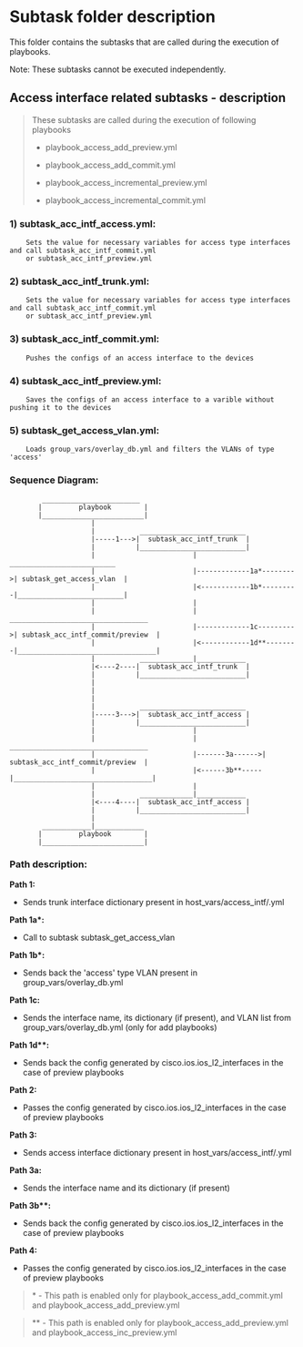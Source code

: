 
# Subtask folder description #

This folder contains the subtasks that are called during the execution of playbooks. 

Note: These subtasks cannot be executed independently.


## Access interface related subtasks - description ##

> These subtasks are called during the execution of following playbooks
>
> - playbook_access_add_preview.yml
>
> - playbook_access_add_commit.yml
>
> - playbook_access_incremental_preview.yml
>
> - playbook_access_incremental_commit.yml
>

### 1) subtask_acc_intf_access.yml: ###
```
    Sets the value for necessary variables for access type interfaces and call subtask_acc_intf_commit.yml
    or subtask_acc_intf_preview.yml
```

### 2) subtask_acc_intf_trunk.yml: ###
```
    Sets the value for necessary variables for access type interfaces and call subtask_acc_intf_commit.yml
    or subtask_acc_intf_preview.yml
```

### 3) subtask_acc_intf_commit.yml: ###
```
    Pushes the configs of an access interface to the devices
```

### 4) subtask_acc_intf_preview.yml: ###
```     
    Saves the configs of an access interface to a varible without pushing it to the devices
```

### 5) subtask_get_access_vlan.yml: ###
```
    Loads group_vars/overlay_db.yml and filters the VLANs of type 'access'

```

### Sequence Diagram: ###
                    
```
        ________________________
       |         playbook        |
       |_________________________|
                    |
                    |           __________________________
                    |-----1--->|  subtask_acc_intf_trunk  |
                    |          |__________________________|
                    |                        |                          __________________________
                    |                        |-------------1a*-------->| subtask_get_access_vlan  | 
                    |                        |<------------1b*---------|__________________________|
                    |                        |
                    |                        |                          __________________________________
                    |                        |-------------1c--------->| subtask_acc_intf_commit/preview  | 
                    |                        |<------------1d**--------|__________________________________|
                    |           _____________|____________
                    |<----2----|  subtask_acc_intf_trunk  |
                    |          |__________________________|
                    |
                    |
                    |    
                    |           __________________________
                    |-----3--->|  subtask_acc_intf_access |
                    |          |__________________________|
                    |                        |
                    |                        |                 __________________________________
                    |                        |-------3a------>| subtask_acc_intf_commit/preview  | 
                    |                        |<------3b**-----|__________________________________|
                    |                        |
                    |           _____________|____________
                    |<----4----|  subtask_acc_intf_access |
                    |          |__________________________|
                    |
        ____________|____________
       |         playbook        |
       |_________________________|
```

### Path description: ###

**Path 1:**
- Sends trunk interface dictionary present in host_vars/access_intf/<hostname>.yml

**Path 1a\*:**
- Call to subtask subtask_get_access_vlan

**Path 1b\*:**   
- Sends back the 'access' type VLAN present in group_vars/overlay_db.yml

**Path 1c:**
- Sends the interface name, its dictionary (if present), and VLAN list from group_vars/overlay_db.yml (only for add playbooks)

**Path 1d\*\*:** 
- Sends back the config generated by cisco.ios.ios_l2_interfaces in the case of preview playbooks

**Path 2:**    
- Passes the config generated by cisco.ios.ios_l2_interfaces in the case of preview playbooks

**Path 3:**    
- Sends access interface dictionary present in host_vars/access_intf/<hostname>.yml

**Path 3a:**   
- Sends the interface name and its dictionary (if present)

**Path 3b\*\*:** 
- Sends back the config generated by cisco.ios.ios_l2_interfaces in the case of preview playbooks

**Path 4:**
- Passes the config generated by cisco.ios.ios_l2_interfaces in the case of preview playbooks

>\*  - This path is enabled only for playbook_access_add_commit.yml and playbook_access_add_preview.yml

>\** - This path is enabled only for playbook_access_add_preview.yml and playbook_access_inc_preview.yml
